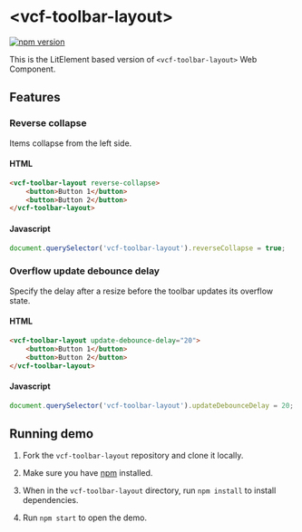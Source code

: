 # &lt;vcf-toolbar-layout&gt;

[![npm version](https://badgen.net/npm/v/@vaadin-component-factory/vcf-toolbar-layout)](https://www.npmjs.com/package/@vaadin-component-factory/vcf-toolbar-layout)

This is the LitElement based version of `<vcf-toolbar-layout>` Web Component.

## Features

### Reverse collapse
Items collapse from the left side.

#### HTML
```html
<vcf-toolbar-layout reverse-collapse>
    <button>Button 1</button>
    <button>Button 2</button>
</vcf-toolbar-layout>
```

#### Javascript
```javascript
document.querySelector('vcf-toolbar-layout').reverseCollapse = true;
```

### Overflow update debounce delay
Specify the delay after a resize before the toolbar updates its overflow state.

#### HTML
```html
<vcf-toolbar-layout update-debounce-delay="20">
    <button>Button 1</button>
    <button>Button 2</button>
</vcf-toolbar-layout>
```

#### Javascript
```javascript
document.querySelector('vcf-toolbar-layout').updateDebounceDelay = 20;
```

## Running demo

1. Fork the `vcf-toolbar-layout` repository and clone it locally.

1. Make sure you have [npm](https://www.npmjs.com/) installed.

1. When in the `vcf-toolbar-layout` directory, run `npm install` to install dependencies.

1. Run `npm start` to open the demo.